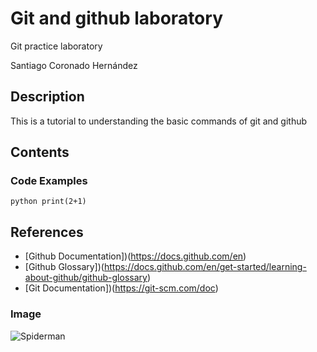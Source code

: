 # Git and github laboratory

Git practice laboratory

Santiago Coronado Hernández

## Description 
This is a tutorial to understanding the basic commands of git and github

## Contents
### Code Examples
```python print(2+1) ```

## References
- [Github Documentation])(https://docs.github.com/en)
- [Github Glossary])(https://docs.github.com/en/get-started/learning-about-github/github-glossary)
- [Git Documentation])(https://git-scm.com/doc)

### Image
![Spiderman](https://github.com/Santiago-Coronado/git-lab/blob/main/Github%20Logo.jpg)
